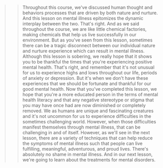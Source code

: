 >> Throughout this course, we've discussed human thought and behaviors processes
that are driven by both nature and nurture. And this lesson on mental illness
epitomizes the dynamic interplay between the two.
>> That's right. And as we said throughout the course, we are like little chemical
factories, making chemicals that help us live successfully in our environment.
But as you've seen from this lesson, sometimes there can be a tragic disconnect
between our individual nature and nurture experience which can result in mental
illness.
>> Although this lesson is sobering, we really hope that it shows you to be
thankful the times that you're experiencing positive mental health.
>> That's right, and remember that it's not unusual for us to experience highs and
lows throughout our life, periods of anxiety or depression. But it's when we
don't have these experiences that we should be fortunate and thankful for our
good mental health.
>> Now that you've completed this lesson, we hope that you're a more educated
person in the terms of mental health literacy and that any negative stereotype
or stigma that you may have once had are now diminished or completely removed.
>> We as humans are unique and fascinating creatures and it's not uncommon for us
to experience difficulties in the sometimes challenging world. However, when
those difficulties manifest themselves through mental illness, that can be
challenging in and of itself. However, as we'll see in the next lesson, there
are a variety of techniques that can help reduce the symptoms of mental illness
such that people can live fulfilling, meaningful, adventurous, and proud lives.
There's absolutely no shame in mental illness. And in our next lesson, we're
going to learn about the treatments for mental disorders.
